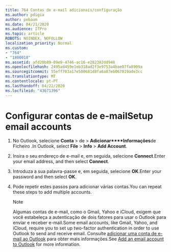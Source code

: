```yaml
---
title: 764 Contas de e-mail adicionais/configuração
ms.author: pdigia
author: pebaum
ms.date: 04/21/2020
ms.audience: ITPro
ms.topic: article
ROBOTS: NOINDEX, NOFOLLOW
localization_priority: Normal
ms.custom:
- "764"
- "1800018"
ms.assetid: afd20b89-09e9-4746-ac16-e282382dd948
ms.openlocfilehash: 2495ad459e1eb318ad2f3e9753a4bae07fa8909a
ms.sourcegitcommit: 55eff703a17e500681d8fa6a87eb067019ade3cc
ms.translationtype: MT
ms.contentlocale: pt-PT
ms.lasthandoff: 04/22/2020
ms.locfileid: "43671396"
---
```

# <a name="setup-email-accounts"></a><span data-ttu-id="42faf-102">Configurar contas de e-mail</span><span class="sxs-lookup"><span data-stu-id="42faf-102">Setup email accounts</span></span>

1. <span data-ttu-id="42faf-103">No Outlook, selecione **Conta** > de > **Adicionar\*\*\*\*Informações**de Ficheiro .</span><span class="sxs-lookup"><span data-stu-id="42faf-103">In Outlook, select **File** > **Info** > **Add Account**.</span></span>

2. <span data-ttu-id="42faf-104">Insira o seu endereço de e-mail e, em seguida, selecione **Connect**.</span><span class="sxs-lookup"><span data-stu-id="42faf-104">Enter your email address, and then select **Connect**.</span></span>

3. <span data-ttu-id="42faf-105">Introduza a sua palavra-passe e, em seguida, selecione **OK**.</span><span class="sxs-lookup"><span data-stu-id="42faf-105">Enter your password and then select **OK**.</span></span>

4. <span data-ttu-id="42faf-106">Pode repetir estes passos para adicionar várias contas.</span><span class="sxs-lookup"><span data-stu-id="42faf-106">You can repeat these steps to add multiple accounts.</span></span>

    > [!NOTE]
    > <span data-ttu-id="42faf-107">Algumas contas de e-mail, como o Gmail, Yahoo e iCloud, exigem que você estabeleça a autenticação de dois fatores para usar o Outlook para enviar e receber e-mail.</span><span class="sxs-lookup"><span data-stu-id="42faf-107">Some email accounts, like Gmail, Yahoo, and iCloud, require you to set up two-factor authentication in order to use Outlook to send and receive email.</span></span> <span data-ttu-id="42faf-108">Consulte [adicionar uma conta de e-mail ao Outlook](https://support.office.com/article/6e27792a-9267-4aa4-8bb6-c84ef146101b.aspx) para obter mais informações.</span><span class="sxs-lookup"><span data-stu-id="42faf-108">See [Add an email account to Outlook](https://support.office.com/article/6e27792a-9267-4aa4-8bb6-c84ef146101b.aspx) for more information.</span></span>
  